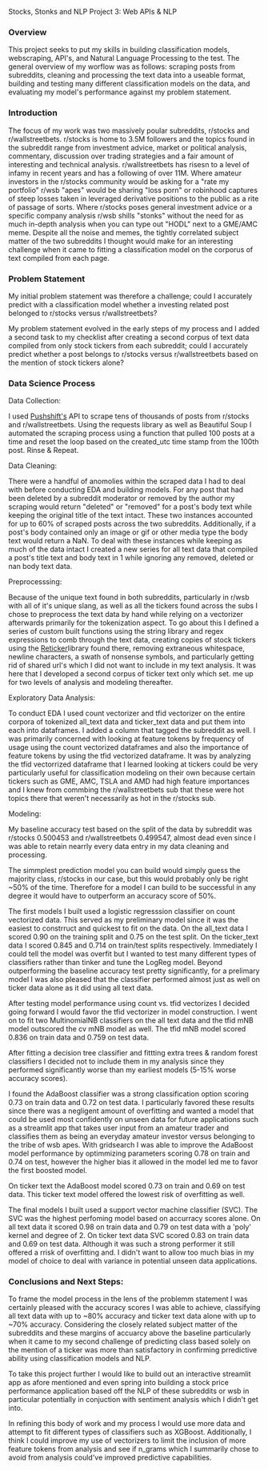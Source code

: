 Stocks, Stonks and NLP
Project 3: Web APIs & NLP

### Overview

This project seeks to put my skills in building classification models, webscraping, API's, and Natural Language Processing to the test. The general overview of my worflow was as follows: scraping posts from subreddits, cleaning and processing the text data into a useable format, building and testing many different classification models on the data, and evaluating my model's performance against my problem statement. 

### Introduction

The focus of my work was two massively poular subreddits, r/stocks and r/wallstreetbets. r/stocks is home to 3.5M followers and the topics found in the subreddit range from investment advice, market or political analysis, commentary, discussion over trading strategies and a fair amount of interesting and technical analysis. r/wallstreetbets has risesn to a level of infamy in recent years and has a following of over 11M. Where amateur investors in the r/stocks community would be asking for a "rate my portfolio" r/wsb "apes" would be sharing "loss porn" or robinhood captures of steep losses taken in leveraged derivative positions to the public as a rite of passage of sorts. Where r/stocks poses general investment advice or a specific company analysis r/wsb shills "stonks" without the need for as much in-depth analysis when you can type out "HODL" next to a GME/AMC meme. Despite all the noise and memes, the tightly correlated subject matter of the two subreddits I thought would make for an interesting challenge when it came to fitting a classification model on the corporus of text compiled from each page.

### Problem Statement

My initial problem statement was therefore a challenge; could I accurately predict with a classification model whether a investing related post belonged to r/stocks versus r/wallstreetbets?

My problem statement evolved in the early steps of my process and I added a second task to my checklist after creating a second corpus of text data compiled from only stock tickers from each subreddit; could I accurately predict whether a post belongs to r/stocks versus r/wallstreetbets based on the mention of stock tickers alone?

### Data Science Process

Data Collection:

I used [Pushshift's](https://github.com/pushshift/api) API to scrape tens of thousands of posts from  r/stocks and r/wallstreetbets. Using the requests library as well as Beautiful Soup I automated the scraping process using a function that pulled 100 posts at a time and reset the loop based on the created_utc time stamp from the 100th post. Rinse & Repeat. 

Data Cleaning:

There were a handful of anomolies within the scraped data I had to deal with before conducting EDA and building models. For any post that had been deleted by a subreddit moderator or removed by the author my scraping would return "deleted" or "removed" for a post's body text while keeping the original title of the text intact. These two instances accounted for up to 60% of scraped posts across the two subreddits. Additionally, if a post's body contained only an image or gif or other media type the body text would return a NaN. To deal with these instances while keeping as much of the data intact I created a new series for all text data that compiled a post's title text and body text in 1 while ignoring any removed, deleted or nan body text data. 

Preprocesssing:

Because of the unique text found in both subreddits, particularly in r/wsb with all of it's unique slang, as well as all the tickers found across the subs I chose to preprocess the text data by hand while relying on a vectorizer afterwards primarily for the tokenization aspect. To go about this I defined a series of custom built functions using the string library and regex expressions to comb through the text data, creating copies of stock tickers using the [Reticker](https://pypi.org/project/reticker/)library found there, removing extraneous whitespace, newline characters, a swath of nonsense symbols, and particularly getting rid of shared url's which I did not want to include in my text analysis. It was here that I developed a second corpus of ticker text only which set. me up for two levels of analysis and modeling thereafter.

Exploratory Data Analysis:

To conduct EDA I used count vectorizer and tfid vectorizer on the entire corpora of tokenized all_text data and ticker_text data and put them into each into dataframes. I added a column that tagged the subreddit as well. I was primarily concerned with looking at feature tokens by frequency of usage using the count vectorized dataframes and also the importance of feature tokens by using the tfid vectorized dataframe. It was by analyzing the tfid vectorrized dataframe that I learned looking at tickers could be very particularly useful for classification modeling on their own because certain tickers such as GME, AMC, TSLA and AMD had high feature importances and I knew from commbing the r/wallstreetbets sub that these were hot topics there that weren't necessarily as hot in the r/stocks sub.

Modeling:

My baseline accuracy test based on the split of the data by subreddit was r/stocks 0.500453 and r/wallstreetbets 0.499547, almost dead even since I was able to retain nearrly every data entry in my data cleaning and processing. 

The simmplest prediction model you can build would simply guess the majority class, r/stocks in our case, but this would probably only be right ~50% of the time. Therefore for a model I can build to be successful in any degree it would have to outperform an accuracy score of 50%.

The first models I built used a logistic regresssion classifier on count vectorized data. This served as my preliminary model since it was the easiest to constrruct and quickest to fit on the data. On the all_text data I scored 0.90 on the training split and 0.75 on the test split. On the ticker_text data I scored 0.845 and 0.714 on train/test splits respectively. Immediately I could tell the model was overfit but I wanted to test many different types of classifiers rather than tinker and tune the LogReg model. Beyond outperforming the baseline accuracy test pretty significantly, for a prelimary model I was also pleased that the classifier performed almost just as well on ticker data alone as it did using all text data.

After testing model performance using count vs. tfid vectorizes I decided going forward I would favor the tfid vectorizer in model construction. I went on to fit two MultinomialNB classifiers on the all text data and the tfid mNB model outscored the cv mNB model as well. The tfid mNB model scored 0.836 on train data and 0.759 on test data. 

After fitting a decision tree classifier and fittting extra trees & random forest classifiers I decided not to include them in my analysis since they performed significantly worse than my earliest models (5-15% worse accuracy scores). 

I found the AdaBoost classifier was a strong classification option scoring 0.73 on train data and 0.72 on test data. I particularly favored these results since there was a negligent amount of overfitting and wanted a model that could be used most confidently on unseen data for future applications such as a streamlit app that takes user input from an amateur trader and classifies them as being an everyday amateur investor versus belonging to the tribe of wsb apes. With gridsearch I was able to improve the AdaBoost model performance by optimmizing parameters scoring 0.78 on train and 0.74 on test, however the higher bias it allowed in the model led me to favor the first boosted model. 

On ticker text the AdaBoost model scored 0.73 on train and 0.69 on test data. This ticker text model offered the lowest risk of overfitting as well.

The final models I built used a support vector machine classifier (SVC). The SVC was the highest perfoming model based on accurracy scores alone. On all text data it scored 0.98 on train data and 0.79 on test data with a 'poly' kernel and degree of 2. On ticker text data SVC scored 0.83 on train data and 0.69 on test data. Although it was such a strong performer it still offered a rrisk of overfitting and. I didn't want to allow too much bias in my model of choice to deal with variance in potential unseen data applications. 

### Conclusions and Next Steps:

To frame the model process in the lens of the problemm statement I was certainly pleased with the accuracy scores I was able to achieve, classifying all text data with up to ~80% accuracy and ticker text data alone with up to ~70% accuracy. Considering the closely related subject matter of the subreddits and these margins of accuarcy above the baseline particularly when it came to my second challenge of predicting class based solely on the mention of a ticker was more than satisfactory in confirming prredictive ability using classification models and NLP.

To take this project further I would like to build out an interactive streamlit app as afore mentioned and even spring into building a stock price performance application based off the NLP of these subreddits or wsb in particular potentially in conjuction with sentiment analysis which I didn't get into. 

In refining this body of work and my process I would use more data and attempt to fit different types of classifiers such as XGBoost. Additionally, I think I could improve my use of vectorizers to limit the inclusion of more feature tokens from analysis and see if n_grams which I summarily chose to avoid from analysis could've improved predictive capabilities. 
